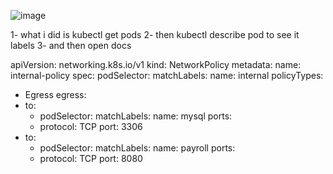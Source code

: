 ![image](https://user-images.githubusercontent.com/59960562/125798129-eab83825-1180-4a15-9b0d-bd1073341336.png)

1- what i did is kubectl get pods
2- then kubectl describe pod <podname> to see it labels
3- and then open docs
  
apiVersion: networking.k8s.io/v1
kind: NetworkPolicy
metadata:
  name: internal-policy
spec:
  podSelector:
    matchLabels:
      name: internal
  policyTypes:
  - Egress
  egress:
  - to:
    - podSelector:
        matchLabels:
           name: mysql
    ports:
    - protocol: TCP
      port: 3306
  - to:
    - podSelector:
        matchLabels:
            name: payroll
    ports:
    - protocol: TCP
      port: 8080
